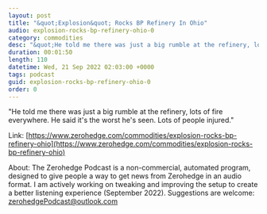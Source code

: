 ```yaml
---
layout: post
title: "&quot;Explosion&quot; Rocks BP Refinery In Ohio"
audio: explosion-rocks-bp-refinery-ohio-0
category: commodities
desc: "&quot;He told me there was just a big rumble at the refinery, lots of fire everywhere. He said it's the worst he's seen. Lots of people injured.&quot;"
duration: 00:01:50
length: 110
datetime: Wed, 21 Sep 2022 02:03:00 +0000
tags: podcast
guid: explosion-rocks-bp-refinery-ohio-0
order: 0
---
```

&quot;He told me there was just a big rumble at the refinery, lots of fire everywhere. He said it's the worst he's seen. Lots of people injured.&quot;

Link: [https://www.zerohedge.com/commodities/explosion-rocks-bp-refinery-ohio](https://www.zerohedge.com/commodities/explosion-rocks-bp-refinery-ohio)

About: The Zerohedge Podcast is a non-commercial, automated program, designed to give people a way to get news from Zerohedge in an audio format.  I am actively working on tweaking and improving the setup to create a better listening experience (September 2022).  Suggestions are welcome: [zerohedgePodcast@outlook.com](mailto:zerohedgePodcast@outlook.com)